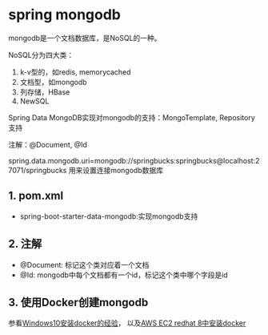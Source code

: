# spring mongodb

mongodb是一个文档数据库，是NoSQL的一种。

NoSQL分为四大类：

1. k-v型的，如redis, memorycached
2. 文档型，如mongodb
3. 列存储，HBase
4. NewSQL

Spring Data MongoDB实现对mongodb的支持：MongoTemplate, Repository支持

注解：@Document, @Id

spring.data.mongodb.uri=mongodb://springbucks:springbucks@localhost:27071/springbucks 用来设置连接mongodb数据库

## 1. pom.xml

- spring-boot-starter-data-mongodb:实现mongodb支持

## 2. 注解

- @Document: 标记这个类对应着一个文档
- @Id: mongodb中每个文档都有一个id，标记这个类中哪个字段是id 

## 3. 使用Docker创建mongodb

参看[Windows10安装docker的经验](https://segmentfault.com/n/1330000021776544)，
以及[AWS EC2 redhat 8中安装docker](https://segmentfault.com/n/1330000021771662)
